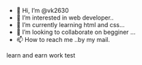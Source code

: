 - 👋 Hi, I’m @vk2630
- 👀 I’m interested in web developer..
- 🌱 I’m currently learning html and css...
- 💞️ I’m looking to collaborate on begginer ...
- 📫 How to reach me ..by my mail.

learn and earn work test
<!---
vk2630/vk2630 is a ✨ special ✨ repository because its `README.md` (this file) appears on your GitHub profile.
You can click the Preview link to take a look at your changes.
--->
